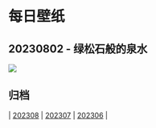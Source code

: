 # 每日壁纸

## 20230802 - 绿松石般的泉水

![](https://www.bing.com/th?id=OHR.ZelenciSprings_ZH-CN8022746409_UHD.jpg)

## 归档

| [202308](/202308/README.md)
| [202307](/202307/README.md)
| [202306](/202306/README.md)
|